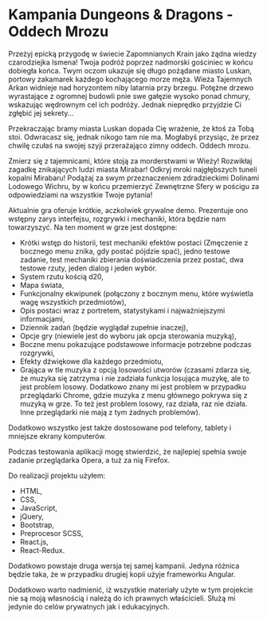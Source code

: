 # Kampania Dungeons & Dragons - Oddech Mrozu

  Przeżyj epicką przygodę w świecie Zapomnianych Krain jako żądna wiedzy czarodziejka Ismena! Twoja podróż poprzez nadmorski gościniec w końcu dobiegła końca. Twym oczom ukazuje się długo pożądane miasto Luskan, portowy zakamarek każdego kochającego morze męża. Wieża Tajemnych Arkan widnieje nad horyzontem niby latarnia przy brzegu. Potężne drzewo wyrastające z ogromnej budowli pnie swe gałęzie wysoko ponad chmury, wskazując wędrownym cel ich podróży. Jednak nieprędko przyjdzie Ci zgłębić jej sekrety...
  
  Przekraczając bramy miasta Luskan dopada Cię wrażenie, że ktoś za Tobą stoi. Odwracasz się, jednak nikogo tam nie ma. Mogłabyś przysiąc, że przez chwilę czułaś na swojej szyji przerażająco zimny oddech. Oddech mrozu.
  
  Zmierz się z tajemnicami, które stoją za morderstwami w Wieży! Rozwikłaj zagadkę znikających ludzi miasta Mirabar! Odkryj mroki najgłębszych tuneli kopalni Mirabaru! Podążaj za swym przeznaczeniem zdradzieckimi Dolinami Lodowego Wichru, by w końcu przemierzyć Zewnętrzne Sfery w pościgu za odpowiedziami na wszystkie Twoje pytania! 
  
  
  
  Aktualnie gra oferuje krótkie, aczkolwiek grywalne demo. Prezentuje ono wstępny zarys interfejsu, rozgrywki i mechaniki, która będzie nam towarzyszyć. Na ten moment w grze jest dostępne:
  - Krótki wstęp do historii, test mechaniki efektów postaci (Zmęczenie z bocznego menu znika, gdy postać pójdzie spać), jedno testowe zadanie, test mechaniki zbierania doświadczenia przez postać, dwa testowe rzuty, jeden dialog i jeden wybór.
  - System rzutu kością d20,
  - Mapa świata,
  - Funkcjonalny ekwipunek (połączony z bocznym menu, które wyświetla wagę wszystkich przedmiotów),
  - Opis postaci wraz z portretem, statystykami i najważniejszymi informacjami,
  - Dziennik zadań (będzie wyglądał zupełnie inaczej),
  - Opcje gry (niewiele jest do wyboru jak opcja sterowania muzyką),
  - Boczne menu pokazujące podstawowe informacje potrzebne podczas rozgrywki,
  - Efekty dźwiękowe dla każdego przedmiotu,
  - Grająca w tle muzyka z opcją losowości utworów (czasami zdarza się, że muzyka się zatrzyma i nie zadziała funkcja losująca muzykę, ale to jest problem losowy. Dodatkowo znany mi jest problem w przypadku przeglądarki Chrome, gdzie muzyka z menu głównego pokrywa się z muzyką w grze. To też jest problem losowy, raz działa, raz nie działa. Inne przeglądarki nie mają z tym żadnych problemów).
  
  Dodatkowo wszystko jest także dostosowane pod telefony, tablety i mniejsze ekrany komputerów.
  
  Podczas testowania aplikacji mogę stwierdzić, że najlepiej spełnia swoje zadanie przeglądarka Opera, a tuż za nią Firefox.
  
  Do realizacji projektu użyłem: 
  - HTML,
  - CSS,
  - JavaScript,
  - jQuery,
  - Bootstrap,
  - Preprocesor SCSS,
  - React.js,
  - React-Redux.
  
  Dodatkowo powstaje druga wersja tej samej kampanii. Jedyna różnica będzie taka, że w przypadku drugiej kopii użyje frameworku Angular.
  
  
  
  Dodatkowo warto nadmienić, iż wszystkie materiały użyte w tym projekcie nie są moją własnością i należą do ich prawnych właścicieli. Służą mi jedynie do celów prywatnych jak i edukacyjnych. 
